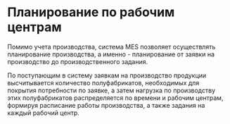 # Планирование по рабочим центрам

Помимо учета производства, система MES позволяет осуществлять планирование производства, а именно - планирование от заявки на производство до производственного задания. 

По поступающим в систему заявкам на производство продукции высчитывается количество полуфабрикатов, необходимых для покрытия потребности по заявке, а затем нагрузка по производству этих полуфабрикатов распределяется по времени и рабочим центрам, формируя расписание работы производства, а также задания на каждый рабочий центр.